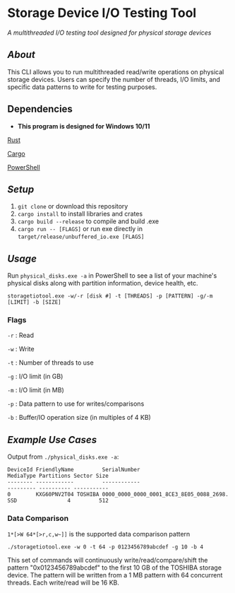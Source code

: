 # Storage Device I/O Testing Tool
_A multithreaded I/O testing tool designed for physical storage devices_

## _About_
This CLI allows you to run multithreaded read/write operations on physical storage devices. Users can specify the number of threads, I/O limits, and specific data patterns to write for testing purposes.

## Dependencies

* **This program is designed for Windows 10/11**

[Rust](https://www.rust-lang.org/tools/install)

[Cargo](https://www.rust-lang.org/tools/install)

[PowerShell](https://docs.microsoft.com/en-us/powershell/scripting/install/installing-powershell?view=powershell-7.2)


## _**Setup**_

1. `git clone` or download this repository
2. `cargo install` to install libraries and crates
3. `cargo build --release` to compile and build .exe
4. `cargo run -- [FLAGS]` or run exe directly in `target/release/unbuffered_io.exe [FLAGS]`

## _**Usage**_
Run `physical_disks.exe -a` in PowerShell to see a list of your machine's physical disks along with partition information, device health, etc.


```
storagetiotool.exe -w/-r [disk #] -t [THREADS] -p [PATTERN] -g/-m [LIMIT] -b [SIZE]
```

### Flags

`-r` : Read

`-w` : Write

`-t` : Number of threads to use

`-g` : I/O limit (in GB)

`-m` : I/O limit (in MB)

`-p` : Data pattern to use for writes/comparisons

`-b` : Buffer/IO operation size (in multiples of 4 KB)

## _**Example Use Cases**_

Output from `./physical_disks.exe -a`:

```
DeviceId FriendlyName         SerialNumber                             MediaType Partitions Sector Size
-------- ------------         ------------                             --------- ---------- -----------
0        KXG60PNV2T04 TOSHIBA 0000_0000_0000_0001_8CE3_8E05_0088_2698. SSD                4         512

```

### Data Comparison
`1*[>W 64*[>r,c,w~]]` is the supported data comparison pattern

```
./storagetiotool.exe -w 0 -t 64 -p 0123456789abcdef -g 10 -b 4
```

This set of commands will continuously write/read/compare/shift the pattern "0x0123456789abcdef" to the first 10 GB of the TOSHIBA storage device. The pattern will be written from a 1 MB pattern with 64 concurrent threads. Each write/read will be 16 KB.

